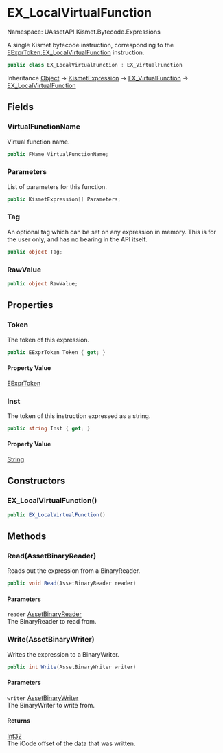 # EX_LocalVirtualFunction

Namespace: UAssetAPI.Kismet.Bytecode.Expressions

A single Kismet bytecode instruction, corresponding to the [EExprToken.EX_LocalVirtualFunction](./uassetapi.kismet.bytecode.eexprtoken.md#ex_localvirtualfunction) instruction.

```csharp
public class EX_LocalVirtualFunction : EX_VirtualFunction
```

Inheritance [Object](https://docs.microsoft.com/en-us/dotnet/api/system.object) → [KismetExpression](./uassetapi.kismet.bytecode.kismetexpression.md) → [EX_VirtualFunction](./uassetapi.kismet.bytecode.expressions.ex_virtualfunction.md) → [EX_LocalVirtualFunction](./uassetapi.kismet.bytecode.expressions.ex_localvirtualfunction.md)

## Fields

### **VirtualFunctionName**

Virtual function name.

```csharp
public FName VirtualFunctionName;
```

### **Parameters**

List of parameters for this function.

```csharp
public KismetExpression[] Parameters;
```

### **Tag**

An optional tag which can be set on any expression in memory. This is for the user only, and has no bearing in the API itself.

```csharp
public object Tag;
```

### **RawValue**

```csharp
public object RawValue;
```

## Properties

### **Token**

The token of this expression.

```csharp
public EExprToken Token { get; }
```

#### Property Value

[EExprToken](./uassetapi.kismet.bytecode.eexprtoken.md)<br>

### **Inst**

The token of this instruction expressed as a string.

```csharp
public string Inst { get; }
```

#### Property Value

[String](https://docs.microsoft.com/en-us/dotnet/api/system.string)<br>

## Constructors

### **EX_LocalVirtualFunction()**

```csharp
public EX_LocalVirtualFunction()
```

## Methods

### **Read(AssetBinaryReader)**

Reads out the expression from a BinaryReader.

```csharp
public void Read(AssetBinaryReader reader)
```

#### Parameters

`reader` [AssetBinaryReader](./uassetapi.assetbinaryreader.md)<br>
The BinaryReader to read from.

### **Write(AssetBinaryWriter)**

Writes the expression to a BinaryWriter.

```csharp
public int Write(AssetBinaryWriter writer)
```

#### Parameters

`writer` [AssetBinaryWriter](./uassetapi.assetbinarywriter.md)<br>
The BinaryWriter to write from.

#### Returns

[Int32](https://docs.microsoft.com/en-us/dotnet/api/system.int32)<br>
The iCode offset of the data that was written.
